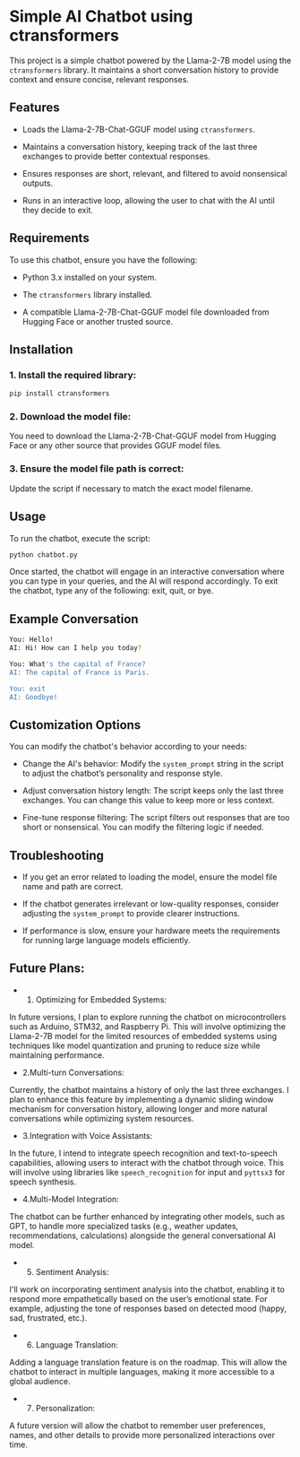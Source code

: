 # Simple AI Chatbot using ctransformers

This project is a simple chatbot powered by the Llama-2-7B model using the `ctransformers` library. It maintains a short conversation history to provide context and ensure concise, relevant responses.

## Features

- Loads the Llama-2-7B-Chat-GGUF model using `ctransformers`.

- Maintains a conversation history, keeping track of the last three exchanges to provide better contextual responses.

- Ensures responses are short, relevant, and filtered to avoid nonsensical outputs.

- Runs in an interactive loop, allowing the user to chat with the AI until they decide to exit.

## Requirements

To use this chatbot, ensure you have the following:

- Python 3.x installed on your system.

- The `ctransformers` library installed.

- A compatible Llama-2-7B-Chat-GGUF model file downloaded from Hugging Face or another trusted source.

## Installation

### 1. Install the required library:
```bash
pip install ctransformers
```

### 2. Download the model file:
You need to download the Llama-2-7B-Chat-GGUF model from Hugging Face or any other source that provides GGUF model files.

### 3. Ensure the model file path is correct:
Update the script if necessary to match the exact model filename.

## Usage

To run the chatbot, execute the script:
```bash
python chatbot.py
```
Once started, the chatbot will engage in an interactive conversation where you can type in your queries, and the AI will respond accordingly.
To exit the chatbot, type any of the following: exit, quit, or bye.

## Example Conversation
```bash
You: Hello!
AI: Hi! How can I help you today?

You: What's the capital of France?
AI: The capital of France is Paris.

You: exit
AI: Goodbye!
```
## Customization Options

You can modify the chatbot's behavior according to your needs:

- Change the AI's behavior: Modify the `system_prompt` string in the script to adjust the chatbot’s personality and response style.

- Adjust conversation history length: The script keeps only the last three exchanges. You can change this value to keep more or less context.

- Fine-tune response filtering: The script filters out responses that are too short or nonsensical. You can modify the filtering logic if needed.

## Troubleshooting

- If you get an error related to loading the model, ensure the model file name and path are correct.

- If the chatbot generates irrelevant or low-quality responses, consider adjusting the `system_prompt` to provide clearer instructions.

- If performance is slow, ensure your hardware meets the requirements for running large language models efficiently.

## Future Plans:
- 1. Optimizing for Embedded Systems:

In future versions, I plan to explore running the chatbot on microcontrollers such as Arduino, STM32, and Raspberry Pi. This will involve optimizing the Llama-2-7B model for the limited resources of embedded systems using techniques like model quantization and pruning to reduce size while maintaining performance.

- 2.Multi-turn Conversations:

Currently, the chatbot maintains a history of only the last three exchanges. I plan to enhance this feature by implementing a dynamic sliding window mechanism for conversation history, allowing longer and more natural conversations while optimizing system resources.

- 3.Integration with Voice Assistants:

In the future, I intend to integrate speech recognition and text-to-speech capabilities, allowing users to interact with the chatbot through voice. This will involve using libraries like `speech_recognition` for input and `pyttsx3` for speech synthesis.

- 4.Multi-Model Integration:

The chatbot can be further enhanced by integrating other models, such as GPT, to handle more specialized tasks (e.g., weather updates, recommendations, calculations) alongside the general conversational AI model.

- 5. Sentiment Analysis:

I'll work on incorporating sentiment analysis into the chatbot, enabling it to respond more empathetically based on the user’s emotional state. For example, adjusting the tone of responses based on detected mood (happy, sad, frustrated, etc.).

- 6. Language Translation:

Adding a language translation feature is on the roadmap. This will allow the chatbot to interact in multiple languages, making it more accessible to a global audience.

- 7. Personalization:

A future version will allow the chatbot to remember user preferences, names, and other details to provide more personalized interactions over time.


